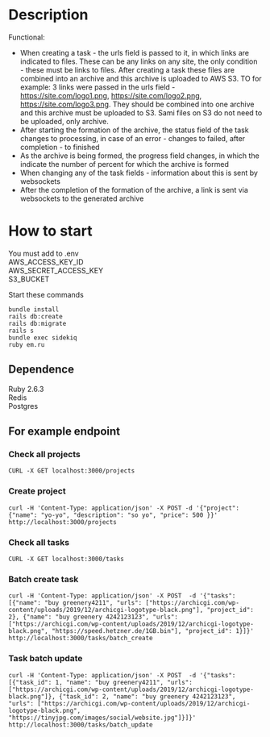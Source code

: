 # Description
Functional:
- When creating a task - the urls field is passed to it, in which links are indicated
to files. These can be any links on any site, the only
condition - these must be links to files. After creating a task
these files are combined into an archive and this archive is uploaded to AWS S3. TO
for example: 3 links were passed in the urls field - https://site.com/logo1.png,
https://site.com/logo2.png, https://site.com/logo3.png. They should be
combined into one archive and this archive must be uploaded to S3. Sami
files on S3 do not need to be uploaded, only archive.
- After starting the formation of the archive, the status field of the task changes to
processing, in case of an error - changes to failed, after completion - to finished
- As the archive is being formed, the progress field changes, in which the
indicate the number of percent for which the archive is formed
- When changing any of the task fields - information about this is sent by
websockets
- After the completion of the formation of the archive, a link is sent via websockets
to the generated archive
# How to start

You must add to .env  
AWS_ACCESS_KEY_ID  
AWS_SECRET_ACCESS_KEY  
S3_BUCKET

Start these commands

`bundle install`  
`rails db:create`  
`rails db:migrate`  
`rails s`  
`bundle exec sidekiq`  
`ruby em.ru`

## Dependence  
Ruby 2.6.3  
Redis  
Postgres


## For example endpoint

### Check all projects
```shell script
CURL -X GET localhost:3000/projects
```

### Create project
```shell script
curl -H 'Content-Type: application/json' -X POST -d '{"project": {"name": "yo-yo", "description": "so yo", "price": 500 }}' http://localhost:3000/projects
```

### Check all tasks
```shell script
CURL -X GET localhost:3000/tasks
```

### Batch create task
```shell script
curl -H 'Content-Type: application/json' -X POST  -d '{"tasks": [{"name": "buy greenery4211", "urls": ["https://archicgi.com/wp-content/uploads/2019/12/archicgi-logotype-black.png"], "project_id": 2}, {"name": "buy greenery 4242123123", "urls": ["https://archicgi.com/wp-content/uploads/2019/12/archicgi-logotype-black.png", "https://speed.hetzner.de/1GB.bin"], "project_id": 1}]}' http://localhost:3000/tasks/batch_create
```

### Task batch update
```shell script
curl -H 'Content-Type: application/json' -X POST  -d '{"tasks": [{"task_id": 1, "name": "buy greenery4211", "urls": ["https://archicgi.com/wp-content/uploads/2019/12/archicgi-logotype-black.png"]}, {"task_id": 2, "name": "buy greenery 4242123123", "urls": ["https://archicgi.com/wp-content/uploads/2019/12/archicgi-logotype-black.png", "https://tinyjpg.com/images/social/website.jpg"]}]}' http://localhost:3000/tasks/batch_update
```
